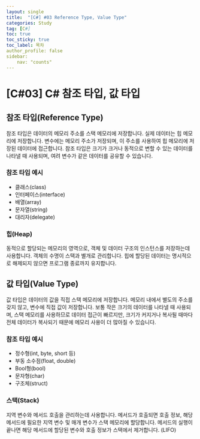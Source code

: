 ```yaml
---
layout: single
title:  "[C#] #03 Reference Type, Value Type"
categories: Study
tag: [C#]
toc: true 
toc_sticky: true 
toc_label: 목차    
author_profile: false
sidebar:
    nav: "counts"
---
```


# [C#03] C# 참조 타입, 값 타입

## 참조 타입(Reference Type)
참조 타입은 데이터의 메모리 주소를 스택 메모리에 저장합니다. 실제 데이터는 힙 메모리에 저장합니다. 변수에는 메모리 주소가 저장되며, 이 주소를 사용하여 힙 메모리에 저장된 데이터에 접근합니다. 참조 타입은 크기가 크거나 동적으로 변할 수 있는 데이터를 나타낼 때 사용되며, 여려 변수가 같은 데이터를 공유할 수 있습니다.


### 참조 타입 예시

* 클래스(class)
* 인터페이스(interface)
* 배열(array)
* 문자열(string)
* 대리자(delegate)

### 힙(Heap)
동적으로 할당되는 메모리의 영역으로, 객체 및 데이터 구조의 인스턴스를 저장하는데 사용합니다. 객체의 수명이 스택과 별개로 관리합니다. 힙에 할당된 데이터는 명시적으로 해제되지 않으면 프로그램 종료까지 유지합니다.

## 값 타입(Value Type)
값 타입은 데이터의 값을 직접 스택 메모리에 저장합니다. 메모리 내에서 별도의 주소를 갖지 않고, 변수에 직접 값이 저장합니다. 보통 작은 크기의 데이터를 나타낼 때 사용되며, 스택 메모리를 사용하므로 데이터 접근이 빠르지만, 크기가 커지거나 복사될 때마다 전체 데이터가 복사되기 때문에 메모리 사용이 더 많아질 수 있습니다. 


### 참조 타입 예시

* 정수형(int, byte, short 등)
* 부동 소수점(float, double)
* Bool형(bool)
* 문자형(char)
* 구조체(struct)

### 스택(Stack)
지역 변수와 메서드 호출을 관리하는데 사용합니다. 메서드가 호출되면 호출 정보, 해당 메서드에 필요한 지역 변수 및 매개 변수가 스택 메모리에 할당합니다. 메서드의 실행이 끝나면 해당 메서드에 할당된 변수와 호출 정보가 스택에서 제거합니다. (LIFO)


